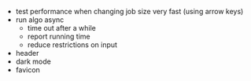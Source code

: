 - test performance when changing job size very fast (using arrow keys)
- run algo async
  - time out after a while
  - report running time
  - reduce restrictions on input
- header
- dark mode
- favicon
